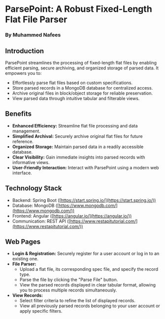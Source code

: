 # ParsePoint: A Robust Fixed-Length Flat File Parser
### By Muhammed Nafees
## Introduction

ParsePoint streamlines the processing of fixed-length flat files by enabling efficient parsing, secure archiving, and organized storage of parsed data. It empowers you to:

* Effortlessly parse flat files based on custom specifications.
* Store parsed records in a MongoDB database for centralized access.
* Archive original files in block/object storage for reliable preservation.
* View parsed data through intuitive tabular and filterable views.

## Benefits

* **Enhanced Efficiency:** Streamline flat file processing and data management.
* **Simplified Archival:** Securely archive original flat files for future reference.
* **Organized Storage:** Maintain parsed data in a readily accessible database.
* **Clear Visibility:** Gain immediate insights into parsed records with informative views.
* **User-Friendly Interaction:** Interact with ParsePoint using a modern web interface.

## Technology Stack

* Backend: Spring Boot ([https://start.spring.io/](https://start.spring.io/))
* Database: MongoDB ([https://www.mongodb.com/](https://www.mongodb.com/))
* Frontend: Angular ([https://angular.io/](https://angular.io/))
* Communication: REST API ([https://www.restapitutorial.com/](https://www.restapitutorial.com/))

## Web Pages

* **Login & Registration:** Securely register for a user account or log in to an existing one.
* **File Parser:**
  * Upload a flat file, its corresponding spec file, and specify the record type.
  * Parse the file by clicking the "Parse File" button.
  * View the parsed records displayed in clear tabular format, allowing you to process multiple records simultaneously.
* **View Records:**
  * Select filter criteria to refine the list of displayed records.
  * View all previously parsed records belonging to your user account or apply specific filters.
